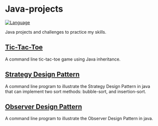 # Java-projects

[![Language](https://img.shields.io/badge/language-Java-blue.svg)](https://www.java.com/)

Java projects and challenges to practice my skills.

## [Tic-Tac-Toe](https://github.com/jennbushey/Java-projects/tree/main/tic-tac-toe)

A command line tic-tac-toe game using Java inheritance.

## [Strategy Design Pattern](https://github.com/jennbushey/Java-projects/tree/main/strategy-design-pattern)

A command line program to illustrate the Strategy Design Pattern in java that can implement two sort methods: bubble-sort, and insertion-sort.

## [Observer Design Pattern](https://github.com/jennbushey/Java-projects/tree/main/observer-design-pattern)

A command line program to illustrate the Observer Design Pattern in java.
